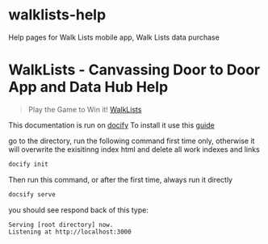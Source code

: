 # walklists-help
Help pages for Walk Lists mobile app, Walk Lists data purchase 

# WalkLists - Canvassing Door to Door App and Data Hub Help

> Play the Game to Win it! <a href="https://walklists.com" target=_self>WalkLists</a>

This documentation is run on <a href="https://docsify.js.org/#/" >docify</a>
To install it use this <a href="https://opensource.com/article/20/7/docsify-github-pages#comments">guide</a>

go to the directory, run the following command first time only, otherwise it will overwrite the exisitinng index html and delete all work indexes and links

```bash
docify init
```

Then run this command, or after the first time, always run it directly

```bash
docsify serve
```

you should see respond back of this type:

```
Serving [root directory] now.
Listening at http://localhost:3000
